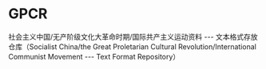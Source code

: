 # GPCR
社会主义中国/无产阶级文化大革命时期/国际共产主义运动资料 --- 文本格式存放仓库（Socialist China/the Great Proletarian Cultural Revolution/International Communist Movement --- Text Format Repository）
